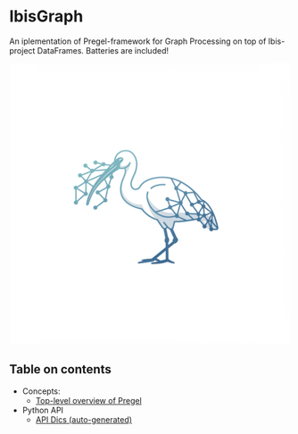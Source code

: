 # IbisGraph

An iplementation of Pregel-framework for Graph Processing on top of Ibis-project DataFrames. Batteries are included!

![](https://raw.githubusercontent.com/SemyonSinchenko/ibisgraph/refs/heads/main/static/logo.png)

## Table on contents

- Concepts:
  * [Top-level overview of Pregel](concepts.md)
- Python API
  * [API Dics (auto-generated)](python/reference/SUMMARY.md)
